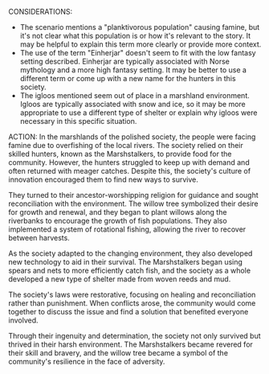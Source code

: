 CONSIDERATIONS:
- The scenario mentions a "planktivorous population" causing famine, but it's not clear what this population is or how it's relevant to the story. It may be helpful to explain this term more clearly or provide more context.
- The use of the term "Einherjar" doesn't seem to fit with the low fantasy setting described. Einherjar are typically associated with Norse mythology and a more high fantasy setting. It may be better to use a different term or come up with a new name for the hunters in this society.
- The igloos mentioned seem out of place in a marshland environment. Igloos are typically associated with snow and ice, so it may be more appropriate to use a different type of shelter or explain why igloos were necessary in this specific situation.

ACTION:
In the marshlands of the polished society, the people were facing famine due to overfishing of the local rivers. The society relied on their skilled hunters, known as the Marshstalkers, to provide food for the community. However, the hunters struggled to keep up with demand and often returned with meager catches. Despite this, the society's culture of innovation encouraged them to find new ways to survive.

They turned to their ancestor-worshipping religion for guidance and sought reconciliation with the environment. The willow tree symbolized their desire for growth and renewal, and they began to plant willows along the riverbanks to encourage the growth of fish populations. They also implemented a system of rotational fishing, allowing the river to recover between harvests.

As the society adapted to the changing environment, they also developed new technology to aid in their survival. The Marshstalkers began using spears and nets to more efficiently catch fish, and the society as a whole developed a new type of shelter made from woven reeds and mud.

The society's laws were restorative, focusing on healing and reconciliation rather than punishment. When conflicts arose, the community would come together to discuss the issue and find a solution that benefited everyone involved.

Through their ingenuity and determination, the society not only survived but thrived in their harsh environment. The Marshstalkers became revered for their skill and bravery, and the willow tree became a symbol of the community's resilience in the face of adversity.